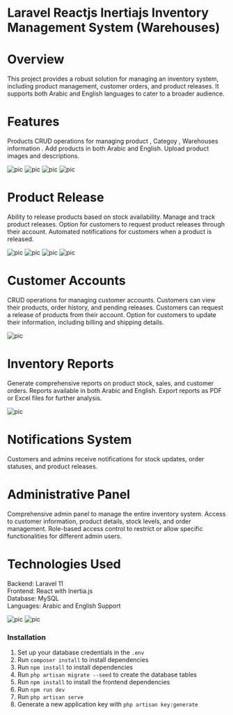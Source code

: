 # Laravel Reactjs Inertiajs Inventory Management System (Warehouses)





# Overview
This project provides a robust solution for managing an inventory system, including product management, customer orders, and product releases. It supports both Arabic and English languages to cater to a broader audience.

# Features
Products
CRUD operations for managing product , Categoy , Warehouses information .
Add products in both Arabic and English.
Upload product images and descriptions.

![pic](Readme/images/s2.jpeg)
![pic](Readme/images/s3.PNG)
![pic](Readme/images/s4.jpeg)
![pic](Readme/images/s5.jpeg)

# Product Release
Ability to release products based on stock availability.
Manage and track product releases.
Option for customers to request product releases through their account.
Automated notifications for customers when a product is released.

![pic](Readme/images/s6.jpeg)
![pic](Readme/images/s7.jpeg)
![pic](Readme/images/s8.jpeg)
![pic](Readme/images/s9.jpeg)

# Customer Accounts
CRUD operations for managing customer accounts.
Customers can view their products, order history, and pending releases.
Customers can request a release of products from their account.
Option for customers to update their information, including billing and shipping details.

![pic](Readme/images/s11.jpeg)


 
 
 
# Inventory Reports
Generate comprehensive reports on product stock, sales, and customer orders.
Reports available in both Arabic and English.
Export reports as PDF or Excel files for further analysis.

![pic](Readme/images/s12.png)


# Notifications System
Customers and admins receive notifications for stock updates, order statuses, and product releases.

# Administrative Panel
Comprehensive admin panel to manage the entire inventory system.
Access to customer information, product details, stock levels, and order management.
Role-based access control to restrict or allow specific functionalities for different admin users.

# Technologies Used
Backend: Laravel 11 <br>
Frontend: React with Inertia.js <br>
Database: MySQL <br>
Languages: Arabic and English Support <br>


![pic](Readme/images/s1.jpeg)
![pic](Readme/images/s10.jpeg)


### Installation

1. Set up your database credentials in the `.env`
2. Run `composer install` to install dependencies
3. Run `npm install` to install dependencies
4. Run `php artisan migrate --seed` to create the database tables
5. Run `npm install` to install the frontend dependencies
6. Run `npm run dev`
7. Run `php artisan serve`
8. Generate a new application key with `php artisan key:generate`



